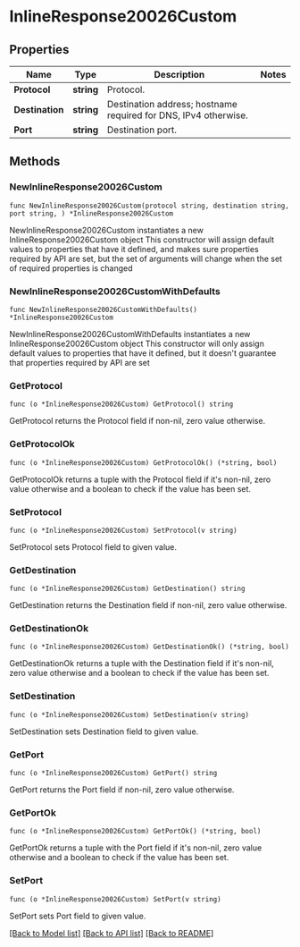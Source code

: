 # InlineResponse20026Custom

## Properties

Name | Type | Description | Notes
------------ | ------------- | ------------- | -------------
**Protocol** | **string** | Protocol. | 
**Destination** | **string** | Destination address; hostname required for DNS, IPv4 otherwise. | 
**Port** | **string** | Destination port. | 

## Methods

### NewInlineResponse20026Custom

`func NewInlineResponse20026Custom(protocol string, destination string, port string, ) *InlineResponse20026Custom`

NewInlineResponse20026Custom instantiates a new InlineResponse20026Custom object
This constructor will assign default values to properties that have it defined,
and makes sure properties required by API are set, but the set of arguments
will change when the set of required properties is changed

### NewInlineResponse20026CustomWithDefaults

`func NewInlineResponse20026CustomWithDefaults() *InlineResponse20026Custom`

NewInlineResponse20026CustomWithDefaults instantiates a new InlineResponse20026Custom object
This constructor will only assign default values to properties that have it defined,
but it doesn't guarantee that properties required by API are set

### GetProtocol

`func (o *InlineResponse20026Custom) GetProtocol() string`

GetProtocol returns the Protocol field if non-nil, zero value otherwise.

### GetProtocolOk

`func (o *InlineResponse20026Custom) GetProtocolOk() (*string, bool)`

GetProtocolOk returns a tuple with the Protocol field if it's non-nil, zero value otherwise
and a boolean to check if the value has been set.

### SetProtocol

`func (o *InlineResponse20026Custom) SetProtocol(v string)`

SetProtocol sets Protocol field to given value.


### GetDestination

`func (o *InlineResponse20026Custom) GetDestination() string`

GetDestination returns the Destination field if non-nil, zero value otherwise.

### GetDestinationOk

`func (o *InlineResponse20026Custom) GetDestinationOk() (*string, bool)`

GetDestinationOk returns a tuple with the Destination field if it's non-nil, zero value otherwise
and a boolean to check if the value has been set.

### SetDestination

`func (o *InlineResponse20026Custom) SetDestination(v string)`

SetDestination sets Destination field to given value.


### GetPort

`func (o *InlineResponse20026Custom) GetPort() string`

GetPort returns the Port field if non-nil, zero value otherwise.

### GetPortOk

`func (o *InlineResponse20026Custom) GetPortOk() (*string, bool)`

GetPortOk returns a tuple with the Port field if it's non-nil, zero value otherwise
and a boolean to check if the value has been set.

### SetPort

`func (o *InlineResponse20026Custom) SetPort(v string)`

SetPort sets Port field to given value.



[[Back to Model list]](../README.md#documentation-for-models) [[Back to API list]](../README.md#documentation-for-api-endpoints) [[Back to README]](../README.md)


